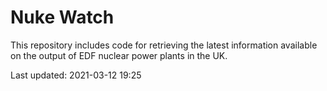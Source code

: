 # Nuke Watch

This repository includes code for retrieving the latest information available on the output of EDF nuclear power plants in the UK.

Last updated: 2021-03-12 19:25